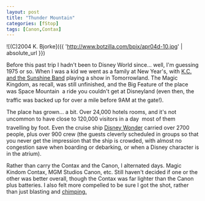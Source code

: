 ```yaml
---
layout: post
title: "Thunder Mountain"
categories: [fStop]
tags: [Canon,Contax]
---
```



![(C)2004 K. Bjorke]({{ 'http://www.botzilla.com/bpix/apr04d-10.jpg' | absolute_url }})


Before this past trip I hadn't been to Disney World since... well, I'm guessing 1975 or so. When I was a kid we went as a family at New Year's, with <a href="http://www.heykcsb.com/" target="_blank">K.C. and the Sunshine Band</a> playing a show in Tomorrowland. The Magic Kingdom, as recall, was still unfinished, and the Big Feature of the place was Space Mountain &#151; a ride you couldn't get at Disneyland (even then, the traffic was backed up for over a mile before 9AM at the gate!).

The place has grown... a bit. Over 24,000 hotels rooms, and it's not uncommon to have close to 120,000 visitors in a day &#151; most of them travelling by foot. Even the cruise ship <a href="http://disneycruise.disney.go.com/disneycruiseline/index?bhcp=1" target="_blank">Disney Wonder</a> carried over 2700 people, plus over 900 crew (the guests cleverly scheduled in groups so that you never get the impression that the ship is crowded, with almost no congestion save when boarding or debarking, or when a Disney character is in the atrium).

Rather than carry the Contax and the Canon, I alternated days. Magic Kindom Contax, MGM Studios Canon, etc. Still haven't decided if one or the other was better overall, though the Contax was far lighter than the Canon plus batteries. I also felt more compelled to be sure I got the shot, rather than just blasting and <a href="http://www.sportsshooter.com/special_feature/chimping/" target="_blank">chimping.</a>
